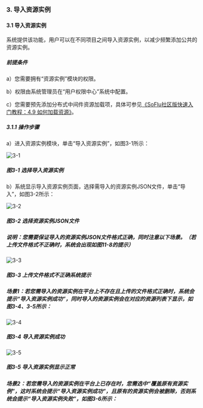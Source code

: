 ### 3. 导入资源实例

#### 3.1 导入资源实例

系统提供该功能，用户可以在不同项目之间导入资源实例，以减少频繁添加公共的资源实例。

##### 前提条件

a）您需要拥有“资源实例”模块的权限。

b）权限由系统管理员在“用户权限中心”系统中配置。

c）您需要预先添加分布式中间件资源加载项，具体可参见[《SoFlu社区版快速入门教程：4.9 如何加载资源》](https://gitee.com/feisuanyz/SoFlu-adp/blob/master/SoFlu%E7%A4%BE%E5%8C%BA%E7%89%88%E6%95%99%E7%A8%8B/SoFlu%E7%A4%BE%E5%8C%BA%E7%89%88%E5%BF%AB%E9%80%9F%E5%85%A5%E9%97%A8%E6%95%99%E7%A8%8B/SoFlu%E7%A4%BE%E5%8C%BA%E7%89%88%E5%BF%AB%E9%80%9F%E5%85%A5%E9%97%A8%E6%95%99%E7%A8%8B.md)。

##### 3.1.1 操作步骤

a）进入资源实例模块，单击“导入资源实例”，如图3-1所示：

![3-1](https://www.feisuanyz.com/fsimage/zc-image/cz_11_13_6.png)

##### 图3-1 选择导入资源实例

b）系统显示导入资源实例页面，选择需导入的资源实例JSON文件，单击“导入”，如图3-2所示：

![3-2](https://www.feisuanyz.com/fsimage/zc-image/cz_11_13_7.png)

##### 图3-2 选择资源实例JSON文件

##### 说明：您需要保证导入的资源实例JSON文件格式正确，同时注意以下场景。（若上传文件格式不正确时，系统会出现如图11-8的提示）

![3-3](https://www.feisuanyz.com/fsimage/zc-image/cz_11_13_8.png)

##### 图3-3 上传文件格式不正确系统提示

##### 场景1：若您需导入的资源实例在平台上不存在且上传的文件格式正确时，系统会提示“导入资源实例成功”，同时导入的资源实例会在对应的资源列表下显示，如图3-4、3-5所示：

![3-4](https://www.feisuanyz.com/fsimage/zc-image/cz_11_13_9.png)

##### 图3-4 导入资源实例成功

![3-5](https://www.feisuanyz.com/fsimage/zc-image/cz_11_13_10.png)

##### 图3-5 导入资源实例显示正常

##### 场景2：若您需导入的资源实例在平台上已存在时，您需选中“覆盖原有资源实例”，这时系统会提示“导入资源实例成功”，且原有的资源实例会被删除，否则系统会提示“导入资源实例失败”，如图3-6所示：
